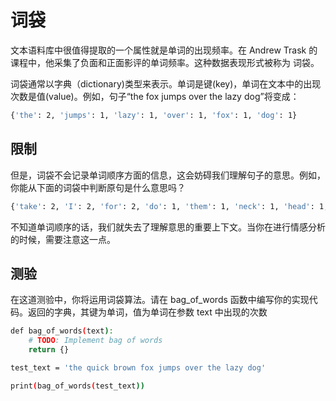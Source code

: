 # 词袋

文本语料库中很值得提取的一个属性就是单词的出现频率。在 Andrew Trask 的课程中，他采集了负面和正面影评的单词频率。这种数据表现形式被称为 词袋。

词袋通常以字典（dictionary)类型来表示。单词是键(key)，单词在文本中的出现次数是值(value)。例如，句子“the fox jumps over the lazy dog”将变成：

```bash
{'the': 2, 'jumps': 1, 'lazy': 1, 'over': 1, 'fox': 1, 'dog': 1}
```

## 限制

但是，词袋不会记录单词顺序方面的信息，这会妨碍我们理解句子的意思。例如，你能从下面的词袋中判断原句是什么意思吗？

```bash
{'take': 2, 'I': 2, 'for': 2, 'do': 1, 'them': 1, 'neck': 1, 'head': 1, 'the': 1}
```

不知道单词顺序的话，我们就失去了理解意思的重要上下文。当你在进行情感分析的时候，需要注意这一点。

## 测验

在这道测验中，你将运用词袋算法。请在 bag_of_words 函数中编写你的实现代码。返回的字典，其键为单词，值为单词在参数 text 中出现的次数

```bash
def bag_of_words(text):
    # TODO: Implement bag of words
    return {}

test_text = 'the quick brown fox jumps over the lazy dog'

print(bag_of_words(test_text))
```